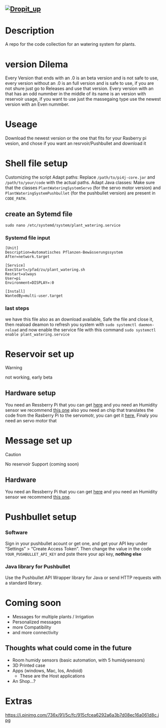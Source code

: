 [![Dropit_up](https://github.com/user-attachments/assets/0a19571c-3c33-4321-92e9-d4176c368254)
](https://drive.google.com/file/d/1HBf4QS1UOoG_XLS6ozG_MOTdtYTu6w13/view?usp=drive_link)
------

# Description
A repo for the code collection for an watering system for plants.

# version Dilema

Every Version that ends with an .0 is an beta version and is not safe to use, every version without an .0 is an full version and is safe to use, if you are not shure just go to Releases and use that version. Every version with an that has an odd nummber in the middle of its name is an version with reservoir usage, if you want to use just the massegaing type use the newest version with an Even nummber.

# Useage

Download the newest version or the one that fits for your Rasberry pi vesion, and chose if you want an resrvoir/Pushbullet and download it

# Shell file setup

Customizing the script
Adapt paths: Replace ``/path/to/pi4j-core.jar`` and ``/path/to/your/code`` with the actual paths.
Adapt Java classes: Make sure that the classes ``PlantWateringSystemServo`` (for the servo motor version) and ``PlantWateringSystemPushbullet`` (for the pushbullet version) are present in ``CODE_PATH``.

## create an Sytemd file

``sudo nano /etc/systemd/system/plant_watering.service``

### Systemd file input

````
[Unit]
Description=Automatisches Pflanzen-Bewässerungssystem
After=network.target

[Service]
ExecStart=/pfad/zu/plant_watering.sh
Restart=always
User=pi
Environment=DISPLAY=:0

[Install]
WantedBy=multi-user.target

````

### last steps
we have this file also as an download available, 
Safe the file and close it, then reaload deamon to refresh you system with ``sudo systemctl daemon-reload`` and now enable the service file with this command ``sudo systemctl enable plant_watering.service``

# Reservoir set up 
>[!WARNING]
>not working, early beta

## Hardware setup

You need an Ressberry Pi that you can get [here](https://www.raspberrypi.com/products/compute-module-5/?variant=cm5-108032) and you need an Humidity sensor we recommend [this one](https://amzn.eu/d/1NiQAjr) also you need an chip that translates the code from the Rasberry Pi to the servomotr, you can get it [here](https://www.microchip.com/en-us/product/mcp3008), Finaly you need an servo motor that 


# Message set up 

>[!CAUTION]
>No reservoir Support (coming soon)

## Hardware

You need an Ressberry Pi that you can get [here](https://www.raspberrypi.com/products/compute-module-5/?variant=cm5-108032) and you need an Humidity sensor we recommend [this one](https://amzn.eu/d/1NiQAjr).

# Pushbullet setup

### Software

Sign in your pushbullet acount or get one, and get your API key under “Settings” > “Create Access Token”.
Then change the value in the code ``YOUR_PUSHBULLET_API_KEY`` and pste there your api key, __nothing else__

### Java library for Pushbullet

Use the Pushbullet API Wrapper library for Java or send HTTP requests with a standard library.

# Coming soon 
- Messages for multiple plants / Irrigation 
- Personalized messages
- more Compatibility
- and more connectivity

## Thoughts what could come in the future
- Room humidy sensors (basic automation, with 5 humidysensors)
- 3D Printed case
- Apps (windows, Mac, Ios, Andoid)
   - These are the Host applications
- An Shop...?

# Extras 

https://i.pinimg.com/736x/91/5c/fc/915cfcea6292a6a3b7d08ec16a061d8c.jpg
